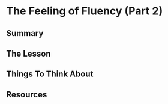 # The Feeling of Fluency (Part 2)

## Summary



## The Lesson



## Things To Think About



## Resources
